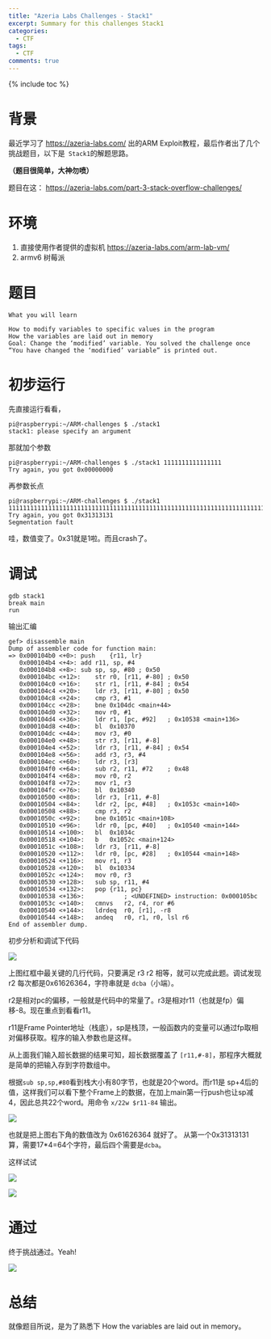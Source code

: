 ```yaml
---
title: "Azeria Labs Challenges - Stack1"
excerpt: Summary for this challenges Stack1
categories:
  - CTF
tags:
  - CTF
comments: true
---
```


{% include toc %}

# 背景


最近学习了 https://azeria-labs.com/ 出的ARM Exploit教程，最后作者出了几个挑战题目，以下是` Stack1`的解题思路。

**（题目很简单，大神勿喷）**

题目在这： https://azeria-labs.com/part-3-stack-overflow-challenges/

# 环境

1. 直接使用作者提供的虚拟机 https://azeria-labs.com/arm-lab-vm/
2. armv6 树莓派

# 题目

```
What you will learn

How to modify variables to specific values in the program
How the variables are laid out in memory
Goal: Change the ‘modified’ variable. You solved the challenge once “You have changed the ‘modified’ variable” is printed out.
```

# 初步运行

先直接运行看看，

```
pi@raspberrypi:~/ARM-challenges $ ./stack1
stack1: please specify an argument
```

那就加个参数

```
pi@raspberrypi:~/ARM-challenges $ ./stack1 1111111111111111
Try again, you got 0x00000000
```

再参数长点

```
pi@raspberrypi:~/ARM-challenges $ ./stack1 111111111111111111111111111111111111111111111111111111111111111111111111111111
Try again, you got 0x31313131
Segmentation fault
```

哇，数值变了。0x31就是1啦。而且crash了。

# 调试

```
gdb stack1
break main
run
```

输出汇编

```
gef> disassemble main
Dump of assembler code for function main:
=> 0x000104b0 <+0>:	push	{r11, lr}
   0x000104b4 <+4>:	add	r11, sp, #4
   0x000104b8 <+8>:	sub	sp, sp, #80	; 0x50
   0x000104bc <+12>:	str	r0, [r11, #-80]	; 0x50
   0x000104c0 <+16>:	str	r1, [r11, #-84]	; 0x54
   0x000104c4 <+20>:	ldr	r3, [r11, #-80]	; 0x50
   0x000104c8 <+24>:	cmp	r3, #1
   0x000104cc <+28>:	bne	0x104dc <main+44>
   0x000104d0 <+32>:	mov	r0, #1
   0x000104d4 <+36>:	ldr	r1, [pc, #92]	; 0x10538 <main+136>
   0x000104d8 <+40>:	bl	0x10370
   0x000104dc <+44>:	mov	r3, #0
   0x000104e0 <+48>:	str	r3, [r11, #-8]
   0x000104e4 <+52>:	ldr	r3, [r11, #-84]	; 0x54
   0x000104e8 <+56>:	add	r3, r3, #4
   0x000104ec <+60>:	ldr	r3, [r3]
   0x000104f0 <+64>:	sub	r2, r11, #72	; 0x48
   0x000104f4 <+68>:	mov	r0, r2
   0x000104f8 <+72>:	mov	r1, r3
   0x000104fc <+76>:	bl	0x10340
   0x00010500 <+80>:	ldr	r3, [r11, #-8]
   0x00010504 <+84>:	ldr	r2, [pc, #48]	; 0x1053c <main+140>
   0x00010508 <+88>:	cmp	r3, r2
   0x0001050c <+92>:	bne	0x1051c <main+108>
   0x00010510 <+96>:	ldr	r0, [pc, #40]	; 0x10540 <main+144>
   0x00010514 <+100>:	bl	0x1034c
   0x00010518 <+104>:	b	0x1052c <main+124>
   0x0001051c <+108>:	ldr	r3, [r11, #-8]
   0x00010520 <+112>:	ldr	r0, [pc, #28]	; 0x10544 <main+148>
   0x00010524 <+116>:	mov	r1, r3
   0x00010528 <+120>:	bl	0x10334
   0x0001052c <+124>:	mov	r0, r3
   0x00010530 <+128>:	sub	sp, r11, #4
   0x00010534 <+132>:	pop	{r11, pc}
   0x00010538 <+136>:			; <UNDEFINED> instruction: 0x000105bc
   0x0001053c <+140>:	cmnvs	r2, r4, ror #6
   0x00010540 <+144>:	ldrdeq	r0, [r1], -r8
   0x00010544 <+148>:	andeq	r0, r1, r0, lsl r6
End of assembler dump.

```

初步分析和调试下代码

![](/media/15122339822130.jpg)


上图红框中最关键的几行代码，只要满足 r3 r2 相等，就可以完成此题。调试发现 r2 每次都是0x61626364，字符串就是 `dcba`（小端）。

r2是相对pc的偏移，一般就是代码中的常量了。r3是相对r11（也就是fp）偏移-8。现在重点到看看r11。

r11是Frame Pointer地址（栈底），sp是栈顶，一般函数内的变量可以通过fp取相对偏移获取。程序的输入参数也是这样。

从上面我们输入超长数据的结果可知，超长数据覆盖了 `[r11,#-8]`，那程序大概就是简单的把输入存到字符数组中。

根据`sub sp,sp,#80`看到栈大小有80字节，也就是20个word。而r11是 sp+4后的值，这样我们可以看下整个Frame上的数据，在加上main第一行push也让sp减4，因此总共22个word。用命令 `x/22w $r11-84` 输出。

![](/media/15122365637942.jpg)


也就是把上图右下角的数值改为 0x61626364 就好了。
从第一个0x31313131算，需要17*4=64个字符，最后四个需要是`dcba`。

这样试试

![](/media/15122367482364.jpg)

![](/media/15122367796672.jpg)

# 通过

终于挑战通过。Yeah!

![](/media/15122368686347.jpg)




# 总结

就像题目所说，是为了熟悉下 How the variables are laid out in memory。

